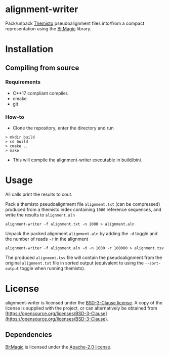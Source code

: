 # alignment-writer
Pack/unpack [Themisto](https://github.com/algbio/themisto)
pseudoalignment files into/from a compact representation using the
[BitMagic](https://github.com/tlk00/BitMagic) library.

# Installation
## Compiling from source
### Requirements
- C++17 compliant compiler.
- cmake
- git

### How-to
- Clone the repository, enter the directory and run
```
> mkdir build
> cd build
> cmake ..
> make
```
- This will compile the alignment-writer executable in build/bin/.

# Usage
All calls print the results to cout.

Pack a themisto pseudoalignment file `alignment.txt` (can be
compressed) produced from a themisto index containing `1000` reference
sequences, and write the results to `alignment.aln`
```
alignment-writer -f alignment.txt -n 1000 > alignment.aln
```

Unpack the packed alignment `alignment.aln` by adding the `-d` toggle and the number of reads `-r` in the alignment
```
alignment-writer -f alignment.aln -d -n 1000 -r 100000 > alignment.tsv
```

The produced `alignment.tsv` file will contain the pseudoalignment
from the original `alignment.txt` file in sorted output (equivalent to
using the `--sort-output` toggle when running themisto).

# License
alignment-writer is licensed under the [BSD-3-Clause license](https://opensource.org/licenses/BSD-3-Clause). A copy of the license is supplied with the project, or can alternatively be obtained from [https://opensource.org/licenses/BSD-3-Clause](https://opensource.org/licenses/BSD-3-Clause).

## Dependencies
[BitMagic](https://github.com/tlk00/BitMagic) is licensed under the [Apache-2.0 license](https://opensource.org/licenses/Apache-2.0).
